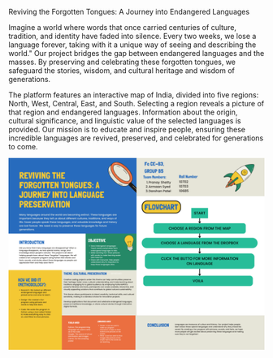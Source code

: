 Reviving the Forgotten Tongues: A Journey into Endangered Languages

Imagine a world where words that once carried centuries of culture, tradition, and identity have faded into silence. Every two weeks, we lose a language forever, taking with it a unique way of seeing and describing the world."
Our project bridges the gap between endangered languages and the masses. By preserving and celebrating these forgotten tongues, we safeguard the stories, wisdom, and cultural heritage and wisdom of generations.

The platform features an interactive map of India, divided into five regions: North, West, Central, East, and South. Selecting a region reveals a picture of that region and endangered languages. Information about the origin, cultural significance, and linguistic value of the selected languages is provided.
Our mission is to educate and inspire people, ensuring these incredible languages are revived, preserved, and celebrated for generations to come.

![alt text](https://github.com/PranayS909/Endangered_Indian_Languages/blob/main/PythonComp.png?raw=true)
